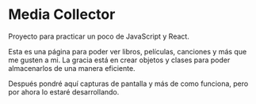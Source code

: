 # Media Collector

Proyecto para practicar un poco de JavaScript y React.

Esta es una página para poder ver libros, películas, canciones y más que me gusten a mi. La gracia está en crear objetos y clases para poder almacenarlos de una manera eficiente.

Después pondré aquí capturas de pantalla y más de como funciona, pero por ahora lo estaré desarrollando.